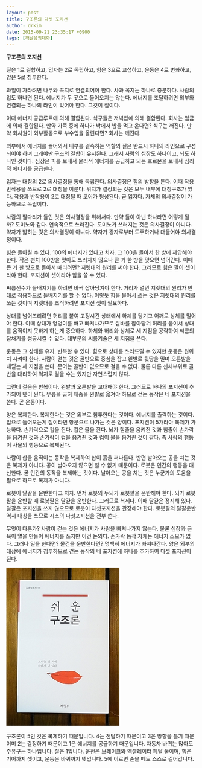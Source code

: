 ```yaml
---
layout: post
title: 구조론의 다섯 포지션
author: drkim
date: 2015-09-21 23:35:17 +0900
tags: [깨달음의대화]
---
```

**구조론의 포지션**

  


질은 1로 결합하고, 입자는 2로 독립하고, 힘은 3으로 교섭하고, 운동은 4로 변화하고, 양은 5로 침투한다. 

  


과일이 자라려면 나무와 꼭지로 연결되어야 한다. 사과 꼭지는 하나로 충분하다. 사람의 입도 하나면 된다. 에너지가 두 곳으로 들어오지는 않는다. 에너지를 조달하려면 외부와 연결되는 하나의 라인이 있어야 한다. 그것이 질이다. 

  


이때 에너지 공급루트에 의해 결합된다. 식구들은 저녁밥에 의해 결합된다. 회사는 임금에 의해 결합된다. 만약 가족 중에 하나가 밖에서 밥을 먹고 온다면? 식구는 깨진다. 만약 회사원이 외부활동으로 부수입을 올린다면? 회사는 깨진다. 

  


외부에서 에너지를 끌어와서 내부를 결속하는 역할의 질은 반드시 하나의 라인으로 구성되어야 하며 그래야만 구조의 결합이 유지된다. 그래서 사람의 심장도 하나이고, 뇌도 하나인 것이다. 심장은 피를 보내서 물리적 에너지를 공급하고 뇌는 호르몬을 보내서 심리적 에너지를 공급한다. 

  


입자는 대칭의 2로 의사결정을 통해 독립한다. 의사결정은 힘의 방향을 튼다. 이때 작용반작용을 쓰므로 2로 대칭을 이룬다. 위치가 결정되는 것은 모두 내부에 대칭구조가 있다. 작용과 반작용이 2로 대칭될 때 코어가 형성된다. 곧 입자다. 자체의 의사결정이 가능하므로 독립이다. 

  


사람의 팔다리가 둘인 것은 의사결정을 위해서다. 만약 둘이 아닌 하나라면 어떻게 될까? 도미노와 같다. 연속적으로 쓰러진다. 도미노가 쓰러지는 것은 의사결정이 아니다. 약자가 밟히는 것은 의사결정이 아니다. 약자가 강자로부터 도주하거나 대들어야 의사결정이다. 

  


힘은 몰아칠 수 있다. 100의 에너지가 있다고 치자. 그 100을 몰아서 한 방에 제압해야 한다. 작은 펀치 100방을 맞아도 쓰러지지 않으나 큰 거 한 방을 맞으면 넘어간다. 이때 큰 거 한 방으로 몰아서 때리려면? 지렛대의 원리를 써야 한다. 그러므로 힘은 팔이 셋이라야 한다. 포지션이 셋이라야 힘을 쓸 수 있다. 

  


씨름선수가 들배지기를 하려면 바싹 잡아당겨야 한다. 거리가 멀면 지렛대의 원리가 반대로 작용하므로 들배지기를 할 수 없다. 이렇듯 힘을 몰아서 쓰는 것은 지렛대의 원리를 쓰는 것이며 지렛대를 조직하려면 포지션 셋이 필요하다. 

  


상대를 넘어뜨리려면 허리를 붙여 고정시킨 상태에서 하체를 당기고 어깨로 상체를 밀어야 한다. 이때 상대가 엉덩이를 빼고 빠져나가므로 샅바를 잡아당겨 허리를 붙여서 상대를 움직이지 못하게 하는게 중요하다. 하체와 허리와 상체로 세 지점을 공략하여 씨름의 잡채기를 성공시킬 수 있다. 대부분의 씨름기술은 세 지점을 쓴다. 

  


운동은 그 상태를 유지, 반복할 수 있다. 힘으로 상대를 쓰러뜨릴 수 있지만 운동은 원위치 시켜야 한다. 사람이 걷는 것은 골반으로 중심을 잡고 왼발로 뒷땅을 밀며 오른발을 내딛는 세 지점을 쓴다. 문어는 골반이 없으므로 걸을 수 없다. 물론 다른 신체부위로 골반을 대리하여 억지로 걸을 수는 있지만 자연스럽지 않다. 

  


그런데 걸음은 반복이다. 왼발과 오른발을 교대해야 한다. 그러므로 하나의 포지션이 추가되어 넷이 된다. 무릎을 굽혀 체중을 왼발로 옮겨야 하므로 걷는 동작은 네 포지션을 쓴다. 곧 운동이다. 

  


양은 복제한다. 복제한다는 것은 외부로 침투한다는 것이다. 에너지를 출력하는 것이다. 입으로 들어오는게 질이라면 항문으로 나가는 것은 양이다. 포지션이 5개라야 복제가 가능하다. 손가락으로 컵을 쥔다. 컵은 물을 쥔다. 뇌가 힘줄을 움켜쥔 것과 힘줄이 손가락을 움켜쥔 것과 손가락이 컵을 움켜쥔 것과 컵이 물을 움켜쥔 것이 같다. 즉 사람의 행동이 사물의 행동으로 복제된다. 

  


사람이 삽을 움직이는 동작을 복제하여 삽이 흙을 퍼나른다. 반면 날아오는 공을 치는 것은 복제가 아니다. 공이 날아오지 않으면 칠 수 없기 때문이다. 로봇은 인간의 행동을 대신한다. 곧 인간의 동작을 복제하는 것이다. 날아오는 공을 치는 것은 누군가의 도움을 필요로 하므로 복제가 아니다.

  


로봇이 달걀을 운반한다고 치자. 먼저 로봇의 두뇌가 로봇팔을 운반해야 한다. 뇌가 로봇팔을 운반할 때 로봇팔은 달걀을 운반한다. 그러므로 복제다. 이때 달걀은 정지해 있다. 달걀은 포지션을 쓰지 않으므로 로봇이 다섯포지션을 관장해야 한다. 로봇팔의 달걀운반 역시 대칭을 쓰므로 시소의 다섯포지션을 전부 쓴다. 

  


무엇이 다른가? 사람이 걷는 것은 에너지가 사람을 빠져나가지 않는다. 물론 심장과 근육이 열을 만들어 에너지를 쓰지만 이건 논외다. 손가락 동작 자체는 에너지 소모가 없다. 그러나 일을 한다면? 물건을 운반한다면? 명백히 에너지가 빠져나간다. 양은 외부의 대상에 에너지가 침투하므로 걷는 동작의 네 포지션에 하나를 추가하여 다섯 포지션이 된다. 

  



 
![](/files/attach/images/198/077/623/DSC01488.JPG) 

  


구조론이 5인 것은 복제하기 때문입니다. 4는 전달하기 때문이고 3은 방향을 틀기 때문이며 2는 결정하기 때문이고 1은 에너지를 공급하기 때문입니다. 자동차 바퀴는 많아도 주유구는 하나입니다. 질은 1입니다. 운전은 브레이크와 엑셀레이터 페달 둘이며, 힘은 기어까지 셋이고, 운동은 바퀴까지 넷입니다. 5에 이르면 손을 떼도 스스로 걸어갑니다.